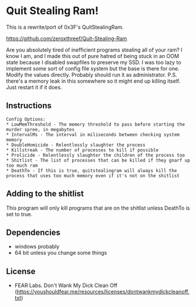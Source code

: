 # Quit Stealing Ram!
This is a rewrite/port of 0x3F's QuitStealingRam.


https://github.com/zeroxthreef/Quit-Stealing-Ram


Are you absolutely tired of inefficient programs stealing all of your ram? I know I am, and I made this out of pure hatred of being stuck in an OOM state because I disabled swapfiles to preserve my SSD.
I was too lazy to implement some sort of config file system but the base is there for one.
Modify the values directly.
Probably should run it as administrator. P.S. there's a memory leak in this somewhere so it might end up killing itself. Just restart it if it does.

## Instructions
```
Config Options:
* LowMemThreshold - The memory threshold to pass before starting the murder spree, in megabytes
* IntervalMs - The interval in miliseconds between checking system memory
* DoubleHomicide - Relentlessly slaughter the process
* Killstreak - The number of processes to kill if possible
* Prolicide - Relentlessly slaughter the children of the process too
* Shitlist - The list of processes that can be killed if they gnarf up too much ram
* DeathTo - If this is true, quitstealingram will always kill the process that uses too much memory even if it's not on the shitlist
```

## Adding to the shitlist
This program will only kill programs that are on the shitlist unless DeathTo is set to true.

## Dependencies
* windows probably
* 64 bit unless you change some things

## License
* FEAR Labs. Don't Wank My Dick Clean Off (https://youshouldfear.me/resources/licenses/dontwankmydickcleanoff.txt)
